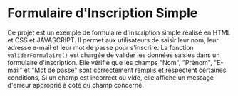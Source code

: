 # Formulaire d'Inscription Simple

Ce projet est un exemple de formulaire d'inscription simple réalisé en HTML et CSS et JAVASCRIPT. 
Il permet aux utilisateurs de saisir leur nom, leur adresse e-mail et leur mot de passe pour s'inscrire.
La fonction `validerFormulaire()` est chargée de valider les données saisies dans un formulaire d'inscription.
Elle vérifie que les champs "Nom", "Prénom", "E-mail" et "Mot de passe" sont correctement remplis et respectent certaines conditions, Si un champ est incorrect ou vide, elle affiche un message d'erreur approprié à côté du champ concerné.
